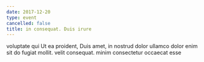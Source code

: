 ```yaml
---
date: 2017-12-20
type: event
cancelled: false
title: in consequat. Duis irure
---
```

voluptate qui Ut ea proident, Duis amet, in nostrud dolor ullamco dolor enim sit do fugiat mollit. velit consequat. minim consectetur occaecat esse